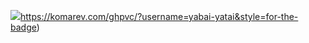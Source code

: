 ![](https://komarev.com/ghpvc/?username=yabai-yatai&label=HEAVEN+ASCENSIONS)https://komarev.com/ghpvc/?username=yabai-yatai&style=for-the-badge)
